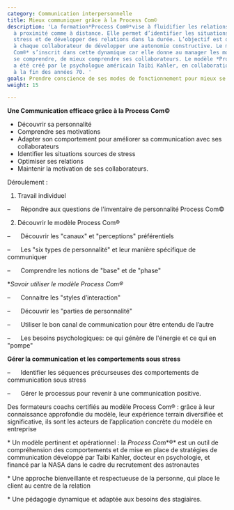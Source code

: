 ```yaml
---
category: Communication interpersonnelle
title: Mieux communiquer grâce à la Process Com©
description: 'La formation*Process Com®*vise à fluidifier les relations managériales
  à proximité comme à distance. Elle permet d’identifier les situations source de
  stress et de développer des relations dans la durée. L’objectif est de permettre
  à chaque collaborateur de développer une autonomie constructive. Le module *Process
  Com®* s’inscrit dans cette dynamique car elle donne au manager les moyens de mieux
  se comprendre, de mieux comprendre ses collaborateurs. Le modèle *Process Com®*
  a été créé par le psychologue américain Taibi Kahler, en collaboration avec la NASA
  à la fin des années 70. '
goals: Prendre conscience de ses modes de fonctionnement pour mieux se connaître
weight: 15

---
```

**Une Communication efficace grâce à la Process Com©**

* Découvrir sa personnalité
* Comprendre ses motivations
* Adapter son comportement pour améliorer sa communication avec ses collaborateurs
* Identifier les situations sources de stress
* Optimiser ses relations
* Maintenir la motivation de ses collaborateurs.

Déroulement : 

1. Travail individuel

–      Répondre aux questions de l'inventaire de personnalité Process Com©

2. Découvrir le modèle Process Com®

–      Découvrir les "canaux" et "perceptions" préférentiels 

–      Les "six types de personnalité" et leur manière spécifique de communiquer

–      Comprendre les notions de "base" et de "phase"

**Savoir utiliser le modèle *Process Com®**

–      Connaitre les "styles d’interaction"

–      Découvrir les "parties de personnalité"

–      Utiliser le bon canal de communication pour être entendu de l’autre

–      Les besoins psychologiques: ce qui génère de l'énergie et ce qui en "pompe"

**Gérer la communication et les comportements sous stress**

–      Identifier les séquences précurseuses des comportements de communication sous stress 

–      Gérer le processus pour revenir à une communication positive.

 Des formateurs coachs certifiés au modèle Process Com® : grâce à leur connaissance approfondie du modèle, leur expérience terrain diversifiée et significative, ils sont les acteurs de l’application concrète du modèle en entreprise

\* Un modèle pertinent et opérationnel : la *Process Com**®* est un outil de compréhension des comportements et de mise en place de stratégies de communication développé par Taibi Kahler, docteur en psychologie, et financé par la NASA dans le cadre du recrutement des astronautes

\* Une approche bienveillante et respectueuse de la personne, qui place le client au centre de la relation

\* Une pédagogie dynamique et adaptée aux besoins des stagiaires.